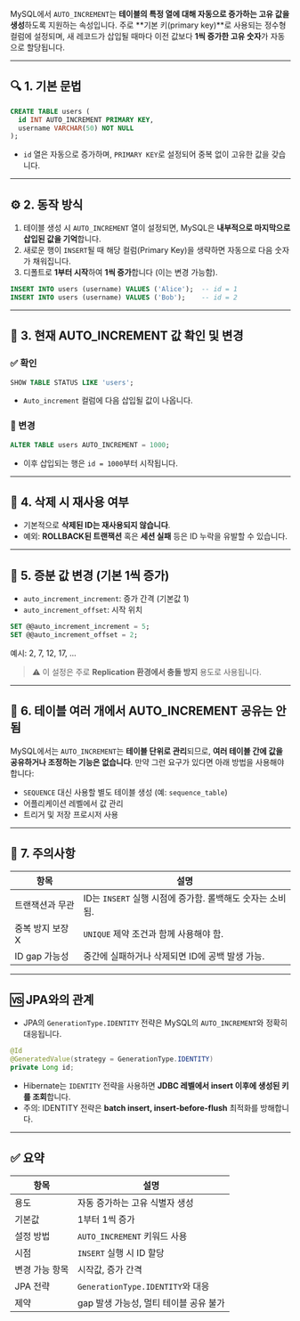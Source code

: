 MySQL에서 `AUTO_INCREMENT`는 **테이블의 특정 열에 대해 자동으로 증가하는 고유 값을 생성**하도록 지원하는 속성입니다. 주로 \*\*기본 키(primary key)\*\*로 사용되는 정수형 컬럼에 설정되며, 새 레코드가 삽입될 때마다 이전 값보다 **1씩 증가한 고유 숫자**가 자동으로 할당됩니다.

---

## 🔍 1. 기본 문법

```sql
CREATE TABLE users (
  id INT AUTO_INCREMENT PRIMARY KEY,
  username VARCHAR(50) NOT NULL
);
```

* `id` 열은 자동으로 증가하며, `PRIMARY KEY`로 설정되어 중복 없이 고유한 값을 갖습니다.

---

## ⚙️ 2. 동작 방식

1. 테이블 생성 시 `AUTO_INCREMENT` 열이 설정되면, MySQL은 **내부적으로 마지막으로 삽입된 값을 기억**합니다.
2. 새로운 행이 `INSERT`될 때 해당 컬럼(Primary Key)을 생략하면 자동으로 다음 숫자가 채워집니다.
3. 디폴트로 **1부터 시작**하여 **1씩 증가**합니다 (이는 변경 가능함).

```sql
INSERT INTO users (username) VALUES ('Alice');  -- id = 1
INSERT INTO users (username) VALUES ('Bob');    -- id = 2
```

---

## 🔄 3. 현재 AUTO\_INCREMENT 값 확인 및 변경

### ✅ 확인

```sql
SHOW TABLE STATUS LIKE 'users';
```

* `Auto_increment` 컬럼에 다음 삽입될 값이 나옵니다.

### 🔧 변경

```sql
ALTER TABLE users AUTO_INCREMENT = 1000;
```

* 이후 삽입되는 행은 `id = 1000`부터 시작됩니다.

---

## 🔁 4. 삭제 시 재사용 여부

* 기본적으로 **삭제된 ID는 재사용되지 않습니다**.
* 예외: **ROLLBACK된 트랜잭션** 혹은 **세션 실패** 등은 ID 누락을 유발할 수 있습니다.

---

## 🧮 5. 증분 값 변경 (기본 1씩 증가)

* `auto_increment_increment`: 증가 간격 (기본값 1)
* `auto_increment_offset`: 시작 위치

```sql
SET @@auto_increment_increment = 5;
SET @@auto_increment_offset = 2;
```

예시: 2, 7, 12, 17, ...

> ⚠️ 이 설정은 주로 **Replication 환경에서 충돌 방지** 용도로 사용됩니다.

---

## 🧪 6. 테이블 여러 개에서 AUTO\_INCREMENT 공유는 안 됨

MySQL에서는 `AUTO_INCREMENT`는 **테이블 단위로 관리**되므로, **여러 테이블 간에 값을 공유하거나 조정하는 기능은 없습니다**. 만약 그런 요구가 있다면 아래 방법을 사용해야 합니다:

* `SEQUENCE` 대신 사용할 별도 테이블 생성 (예: `sequence_table`)
* 어플리케이션 레벨에서 값 관리
* 트리거 및 저장 프로시저 사용

---

## 🚨 7. 주의사항

| 항목         | 설명                                     |
| ---------- | -------------------------------------- |
| 트랜잭션과 무관   | ID는 `INSERT` 실행 시점에 증가함. 롤백해도 숫자는 소비됨. |
| 중복 방지 보장 X | `UNIQUE` 제약 조건과 함께 사용해야 함.             |
| ID gap 가능성 | 중간에 실패하거나 삭제되면 ID에 공백 발생 가능.           |

---

## 🆚 JPA와의 관계

* JPA의 `GenerationType.IDENTITY` 전략은 MySQL의 `AUTO_INCREMENT`와 정확히 대응됩니다.

```java
@Id
@GeneratedValue(strategy = GenerationType.IDENTITY)
private Long id;
```

* Hibernate는 `IDENTITY` 전략을 사용하면 **JDBC 레벨에서 insert 이후에 생성된 키를 조회**합니다.
* 주의: IDENTITY 전략은 **batch insert, insert-before-flush** 최적화를 방해합니다.

---

## ✅ 요약

| 항목       | 설명                            |
| -------- | ----------------------------- |
| 용도       | 자동 증가하는 고유 식별자 생성             |
| 기본값      | 1부터 1씩 증가                     |
| 설정 방법    | `AUTO_INCREMENT` 키워드 사용       |
| 시점       | `INSERT` 실행 시 ID 할당           |
| 변경 가능 항목 | 시작값, 증가 간격                    |
| JPA 전략   | `GenerationType.IDENTITY`와 대응 |
| 제약       | gap 발생 가능성, 멀티 테이블 공유 불가      |

